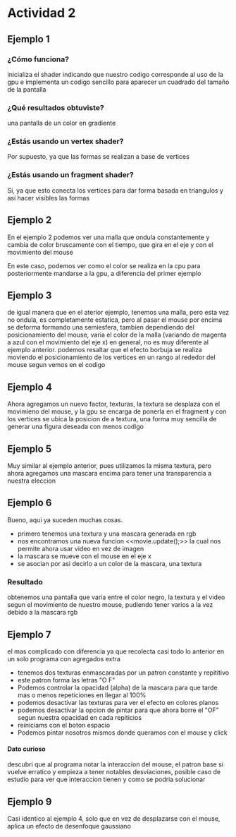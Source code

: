# Actividad 2

## Ejemplo 1

### ¿Cómo funciona?

inicializa el shader indicando que nuestro codigo corresponde al uso de la gpu e implementa un codigo sencillo para aparecer un cuadrado del tamaño de la pantalla

### ¿Qué resultados obtuviste?

una pantalla de un color en gradiente 

### ¿Estás usando un vertex shader?

Por supuesto, ya que las formas se realizan a base de vertices

### ¿Estás usando un fragment shader?

Si, ya que esto conecta los vertices para dar forma basada en triangulos y asi hacer visibles las formas

## Ejemplo 2

En el ejemplo 2 podemos ver una malla que ondula constantemente y cambia de color bruscamente con el tiempo, que gira en el eje y con el movimiento del mouse 

En este caso, podemos ver como el color se realiza en la cpu para posteriormente mandarse a la gpu, a diferencia del primer ejemplo

## Ejemplo 3

de igual manera que en el aterior ejemplo, tenemos una malla, pero esta vez no ondula, es completamente estatica, pero al pasar el mouse por encima se deforma formando una semiesfera, tambien dependiendo del posicionamiento del mouse, varia el color de la malla (variando de magenta a azul con el movimiento del eje x) en general, no es muy diferente al ejemplo anterior. podemos resaltar que el efecto borbuja se realiza moviendo el posicionamiento de los vertices en un rango al rededor del mouse segun vemos en el codigo

## Ejemplo 4

Ahora agregamos un nuevo factor, texturas, la textura se desplaza con el movimieno del mouse, y la gpu se encarga de ponerla en el fragment y con los vertices se ubica la posicion de a textura, una forma muy sencilla de generar una figura deseada con menos codigo 

## Ejemplo 5

Muy similar al ejemplo anterior, pues utilizamos la misma textura, pero ahora agregamos una mascara encima para tener una transparencia a nuestra eleccion 

## Ejemplo 6

Bueno, aqui ya suceden muchas cosas. 
- primero tenemos una textura y una mascara generada en rgb
- nos encontramos una nueva funcion <<movie.update();>> la cual nos permite ahora usar video en vez de imagen 
- la mascara se mueve con el mouse en el eje x
- se asocian por asi decirlo a un color de la mascara, una textura

### Resultado
obtenemos una pantalla que varia entre el color negro, la textura y el video segun el movimiento de nuestro mouse, pudiendo tener varios a la vez debido a la mascara rgb

## Ejemplo 7

el mas complicado con diferencia ya que recolecta casi todo lo anterior en un solo programa con agregados extra

- tenemos dos texturas enmascaradas por un patron constante y repititivo 
- este patron forma las letras "O F"
- Podemos controlar la opacidad (alpha) de la mascara para que tarde mas o menos repeticiones en llegar al 100%
- podemos desactivar las texturas para ver el efecto en colores planos
- podemos desactivar la opcion de pintar para que ahora borre el "OF" segun nuestra opacidad en cada repiticios 
- reiniciams con el boton espacio 
- Podemos pintar nosotros mismos donde queramos con el mouse y click

#### Dato curioso

descubri que al programa notar la interaccion del mouse, el patron base si vuelve erratico y empieza a tener notables desviaciones, posible caso de estudio para ver que interaccion tienen y como se podria solucionar


## Ejemplo 9

Casi identico al ejemplo 4, solo que en vez de desplazarse con el mouse, aplica un efecto de desenfoque gaussiano